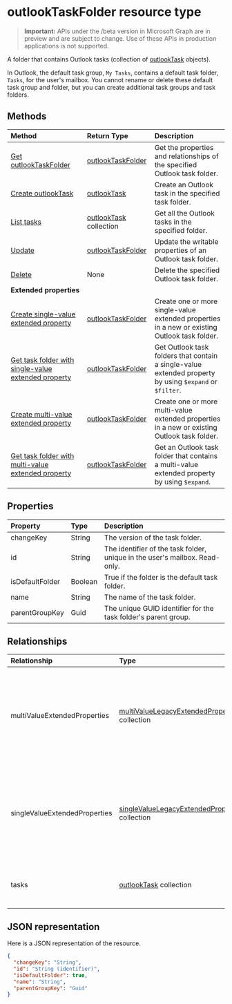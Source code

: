 # outlookTaskFolder resource type

> **Important:** APIs under the /beta version in Microsoft Graph are in preview and are subject to change. Use of these APIs in production applications is not supported.

A folder that contains Outlook tasks (collection of [outlookTask](outlooktask.md) objects). 

In Outlook, the default task group, `My Tasks`, contains a default task folder, `Tasks`, for the user's mailbox. 
You cannot rename or delete these default task group and folder, but you can create additional task groups and task folders.


## Methods

| Method		   | Return Type	|Description|
|:---------------|:--------|:----------|
|[Get outlookTaskFolder](../api/outlooktaskfolder-get.md) | [outlookTaskFolder](outlooktaskfolder.md) |Get the properties and relationships of the specified Outlook task folder.|
|[Create outlookTask](../api/outlooktaskfolder-post-tasks.md) |[outlookTask](outlooktask.md)| Create an Outlook task in the specified task folder.|
|[List tasks](../api/outlooktaskfolder-list-tasks.md) |[outlookTask](outlooktask.md) collection| Get all the Outlook tasks in the specified folder.|
|[Update](../api/outlooktaskfolder-update.md) | [outlookTaskFolder](outlooktaskfolder.md)	|Update the writable properties of an Outlook task folder. |
|[Delete](../api/outlooktaskfolder-delete.md) | None |Delete the specified Outlook task folder.|
|**Extended properties**| | |
|[Create single-value extended property](../api/singlevaluelegacyextendedproperty-post-singlevalueextendedproperties.md) |[outlookTaskFolder](outlooktaskfolder.md)  |Create one or more single-value extended properties in a new or existing Outlook task folder.   |
|[Get task folder with single-value extended property](../api/singlevaluelegacyextendedproperty-get.md)  | [outlookTaskFolder](outlooktaskfolder.md) | Get Outlook task folders that contain a single-value extended property by using `$expand` or `$filter`. |
|[Create multi-value extended property](../api/multivaluelegacyextendedproperty-post-multivalueextendedproperties.md) | [outlookTaskFolder](outlooktaskfolder.md) | Create one or more multi-value extended properties in a new or existing Outlook task folder.  |
|[Get task folder with multi-value extended property](../api/multivaluelegacyextendedproperty-get.md)  | [outlookTaskFolder](outlooktaskfolder.md) | Get an Outlook task folder that contains a multi-value extended property by using `$expand`. |

## Properties
| Property	   | Type	|Description|
|:---------------|:--------|:----------|
|changeKey|String|The version of the task folder.|
|id|String|The identifier of the task folder, unique in the user's mailbox. Read-only.|
|isDefaultFolder|Boolean|True if the folder is the default task folder.|
|name|String|The name of the task folder.|
|parentGroupKey|Guid|The unique GUID identifier for the task folder's parent group.|

## Relationships
| Relationship | Type	|Description|
|:---------------|:--------|:----------|
|multiValueExtendedProperties|[multiValueLegacyExtendedProperty](multivaluelegacyextendedproperty.md) collection|The collection of multi-value extended properties defined for the task folder. Read-only. Nullable.|
|singleValueExtendedProperties|[singleValueLegacyExtendedProperty](singlevaluelegacyextendedproperty.md) collection|The collection of single-value extended properties defined for the task folder. Read-only. Nullable.|
|tasks|[outlookTask](outlooktask.md) collection|The tasks in this task folder. Read-only. Nullable.|

## JSON representation
Here is a JSON representation of the resource.

<!-- {
  "blockType": "resource",
  "optionalProperties": [
    "multiValueExtendedProperties",
    "singleValueExtendedProperties",
    "tasks"
  ],
  "@odata.type": "microsoft.graph.outlookTaskFolder"
}-->

```json
{
  "changeKey": "String",
  "id": "String (identifier)",
  "isDefaultFolder": true,
  "name": "String",
  "parentGroupKey": "Guid"
}

```

<!-- uuid: 8fcb5dbc-d5aa-4681-8e31-b001d5168d79
2015-10-25 14:57:30 UTC -->
<!-- {
  "type": "#page.annotation",
  "description": "outlookTaskFolder resource",
  "keywords": "",
  "section": "documentation",
  "tocPath": ""
}-->
